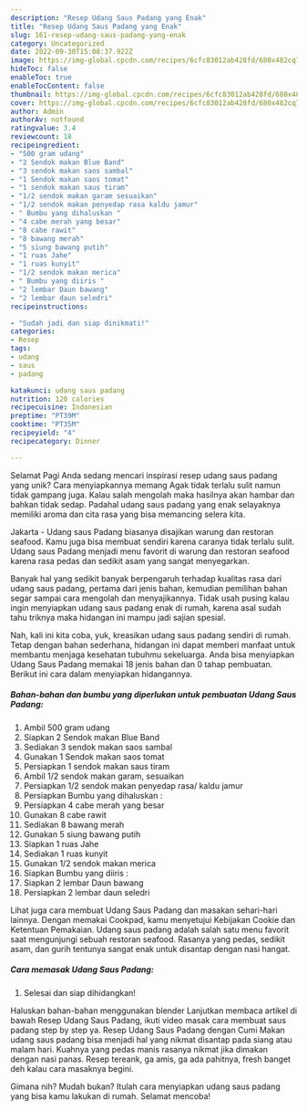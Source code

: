 ```yaml
---
description: "Resep Udang Saus Padang yang Enak"
title: "Resep Udang Saus Padang yang Enak"
slug: 161-resep-udang-saus-padang-yang-enak
category: Uncategorized
date: 2022-09-30T15:08:37.922Z
image: https://img-global.cpcdn.com/recipes/6cfc83012ab428fd/680x482cq70/udang-saus-padang-foto-resep-utama.jpg
hideToc: false
enableToc: true
enableTocContent: false
thumbnail: https://img-global.cpcdn.com/recipes/6cfc83012ab428fd/680x482cq70/udang-saus-padang-foto-resep-utama.jpg
cover: https://img-global.cpcdn.com/recipes/6cfc83012ab428fd/680x482cq70/udang-saus-padang-foto-resep-utama.jpg
author: Admin
authorAv: notfound
ratingvalue: 3.4
reviewcount: 18
recipeingredient:
- "500 gram udang"
- "2 Sendok makan Blue Band"
- "3 sendok makan saos sambal"
- "1 Sendok makan saos tomat"
- "1 sendok makan saus tiram"
- "1/2 sendok makan garam sesuaikan"
- "1/2 sendok makan penyedap rasa kaldu jamur"
- " Bumbu yang dihaluskan "
- "4 cabe merah yang besar"
- "8 cabe rawit"
- "8 bawang merah"
- "5 siung bawang putih"
- "1 ruas Jahe"
- "1 ruas kunyit"
- "1/2 sendok makan merica"
- " Bumbu yang diiris "
- "2 lembar Daun bawang"
- "2 lembar daun seledri"
recipeinstructions:

- "Sudah jadi dan siap dinikmati!"
categories:
- Resep
tags:
- udang
- saus
- padang

katakunci: udang saus padang 
nutrition: 120 calories
recipecuisine: Indonesian
preptime: "PT39M"
cooktime: "PT35M"
recipeyield: "4"
recipecategory: Dinner

---
```



Selamat Pagi Anda sedang mencari inspirasi resep udang saus padang yang unik? Cara menyiapkannya memang Agak tidak terlalu sulit namun tidak gampang juga. Kalau salah mengolah maka hasilnya akan hambar dan bahkan tidak sedap. Padahal udang saus padang yang enak selayaknya memiliki aroma dan cita rasa yang bisa memancing selera kita.


Jakarta - Udang saus Padang biasanya disajikan warung dan restoran seafood. Kamu juga bisa membuat sendiri karena caranya tidak terlalu sulit. Udang saus Padang menjadi menu favorit di warung dan restoran seafood karena rasa pedas dan sedikit asam yang sangat menyegarkan.

Banyak hal yang sedikit banyak berpengaruh terhadap kualitas rasa dari udang saus padang, pertama dari jenis bahan, kemudian pemilihan bahan segar sampai cara mengolah dan menyajikannya. Tidak usah pusing kalau ingin menyiapkan udang saus padang enak di rumah, karena asal sudah tahu triknya maka hidangan ini mampu jadi sajian spesial.


Nah, kali ini kita coba, yuk, kreasikan udang saus padang sendiri di rumah. Tetap dengan bahan sederhana, hidangan ini dapat memberi manfaat untuk membantu menjaga kesehatan tubuhmu sekeluarga. Anda bisa menyiapkan Udang Saus Padang memakai 18 jenis bahan dan 0 tahap pembuatan. Berikut ini cara dalam menyiapkan hidangannya.

<!--inarticleads1-->

##### Bahan-bahan dan bumbu yang diperlukan untuk pembuatan Udang Saus Padang:

1. Ambil 500 gram udang
1. Siapkan 2 Sendok makan Blue Band
1. Sediakan 3 sendok makan saos sambal
1. Gunakan 1 Sendok makan saos tomat
1. Persiapkan 1 sendok makan saus tiram
1. Ambil 1/2 sendok makan garam, sesuaikan
1. Persiapkan 1/2 sendok makan penyedap rasa/ kaldu jamur
1. Persiapkan  Bumbu yang dihaluskan :
1. Persiapkan 4 cabe merah yang besar
1. Gunakan 8 cabe rawit
1. Sediakan 8 bawang merah
1. Gunakan 5 siung bawang putih
1. Siapkan 1 ruas Jahe
1. Sediakan 1 ruas kunyit
1. Gunakan 1/2 sendok makan merica
1. Siapkan  Bumbu yang diiris :
1. Siapkan 2 lembar Daun bawang
1. Persiapkan 2 lembar daun seledri


Lihat juga cara membuat Udang Saus Padang dan masakan sehari-hari lainnya. Dengan memakai Cookpad, kamu menyetujui Kebijakan Cookie dan Ketentuan Pemakaian. Udang saus padang adalah salah satu menu favorit saat mengunjungi sebuah restoran seafood. Rasanya yang pedas, sedikit asam, dan gurih tentunya sangat enak untuk disantap dengan nasi hangat. 

<!--inarticleads2-->

##### Cara memasak Udang Saus Padang:


1. Selesai dan siap dihidangkan!

Haluskan bahan-bahan menggunakan blender Lanjutkan membaca artikel di bawah Resep Udang Saus Padang, ikuti video masak cara membuat saus padang step by step ya. Resep Udang Saus Padang dengan Cumi Makan udang saus padang bisa menjadi hal yang nikmat disantap pada siang atau malam hari. Kuahnya yang pedas manis rasanya nikmat jika dimakan dengan nasi panas. Resep tereank, ga amis, ga ada pahitnya, fresh banget deh kalau cara masaknya begini. 

Gimana nih? Mudah bukan? Itulah cara menyiapkan udang saus padang yang bisa kamu lakukan di rumah. Selamat mencoba!
